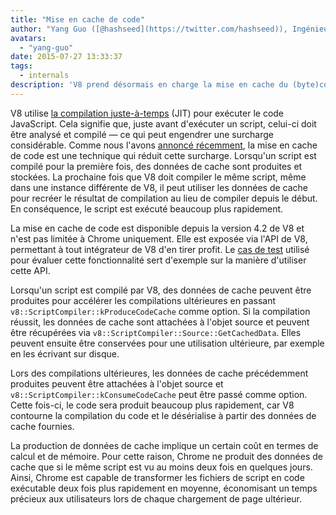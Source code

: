 ```yaml
---
title: "Mise en cache de code"
author: "Yang Guo ([@hashseed](https://twitter.com/hashseed)), Ingénieur logiciel"
avatars:
  - "yang-guo"
date: 2015-07-27 13:33:37
tags:
  - internals
description: 'V8 prend désormais en charge la mise en cache du (byte)code, c'est-à-dire la mise en cache du résultat de l'analyse et de la compilation du code JavaScript.'
---
```

V8 utilise [la compilation juste-à-temps](https://en.wikipedia.org/wiki/Just-in-time_compilation) (JIT) pour exécuter le code JavaScript. Cela signifie que, juste avant d'exécuter un script, celui-ci doit être analysé et compilé — ce qui peut engendrer une surcharge considérable. Comme nous l'avons [annoncé récemment](https://blog.chromium.org/2015/03/new-javascript-techniques-for-rapid.html), la mise en cache de code est une technique qui réduit cette surcharge. Lorsqu'un script est compilé pour la première fois, des données de cache sont produites et stockées. La prochaine fois que V8 doit compiler le même script, même dans une instance différente de V8, il peut utiliser les données de cache pour recréer le résultat de compilation au lieu de compiler depuis le début. En conséquence, le script est exécuté beaucoup plus rapidement.

<!--truncate-->
La mise en cache de code est disponible depuis la version 4.2 de V8 et n'est pas limitée à Chrome uniquement. Elle est exposée via l'API de V8, permettant à tout intégrateur de V8 d'en tirer profit. Le [cas de test](https://chromium.googlesource.com/v8/v8.git/+/4.5.56/test/cctest/test-api.cc#21090) utilisé pour évaluer cette fonctionnalité sert d'exemple sur la manière d'utiliser cette API.

Lorsqu'un script est compilé par V8, des données de cache peuvent être produites pour accélérer les compilations ultérieures en passant `v8::ScriptCompiler::kProduceCodeCache` comme option. Si la compilation réussit, les données de cache sont attachées à l'objet source et peuvent être récupérées via `v8::ScriptCompiler::Source::GetCachedData`. Elles peuvent ensuite être conservées pour une utilisation ultérieure, par exemple en les écrivant sur disque.

Lors des compilations ultérieures, les données de cache précédemment produites peuvent être attachées à l'objet source et `v8::ScriptCompiler::kConsumeCodeCache` peut être passé comme option. Cette fois-ci, le code sera produit beaucoup plus rapidement, car V8 contourne la compilation du code et le désérialise à partir des données de cache fournies.

La production de données de cache implique un certain coût en termes de calcul et de mémoire. Pour cette raison, Chrome ne produit des données de cache que si le même script est vu au moins deux fois en quelques jours. Ainsi, Chrome est capable de transformer les fichiers de script en code exécutable deux fois plus rapidement en moyenne, économisant un temps précieux aux utilisateurs lors de chaque chargement de page ultérieur.

